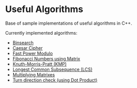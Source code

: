 # Useful Algorithms
Base of sample implementations of useful algorithms in C++.

Currently implemented algorithms:
- [Binsearch](binsearch_algorithms.cpp)
- [Caesar Cipher](caesar_cipher.cpp)
- [Fast Power Modulo](fast_power_modulo.cpp)
- [Fibonacci Numbers using Matrix](fibonacci_on_matrix.cpp)
- [Knuth-Morris-Pratt (KMP)](kmp.cpp)
- [Longest Common Subsequence (LCS)](longest_common_subsequence.cpp)
- [Multiplying Matrixes](multiplying_matrixes.cpp)
- [Turn direction check (using Dot Product)](turn_direction.cpp)
